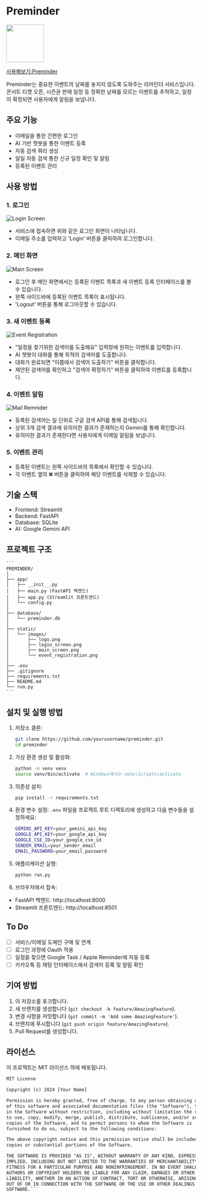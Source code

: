 # Preminder

<img src="static/images/logo_image.png" width="100" height="100">

[사용해보기:Preminder](http://222.236.129.156:8501/)

Preminder는 중요한 이벤트의 날짜를 놓치지 않도록 도와주는 리마인더 서비스입니다. 콘서트 티켓 오픈, 시즌권 판매 일정 등 정확한 날짜를 모르는 이벤트를 추적하고, 일정이 확정되면 사용자에게 알림을 보냅니다.

## 주요 기능

- 이메일을 통한 간편한 로그인
- AI 기반 챗봇을 통한 이벤트 등록
- 자동 검색 쿼리 생성
- 일일 자동 검색 통한 신규 일정 확인 및 알림
- 등록된 이벤트 관리

## 사용 방법

### 1. 로그인

![Login Screen](static/images/login_screen.png)

- 서비스에 접속하면 위와 같은 로그인 화면이 나타납니다.
- 이메일 주소를 입력하고 'Login' 버튼을 클릭하여 로그인합니다.

### 2. 메인 화면

![Main Screen](static/images/main_screen.png)

- 로그인 후 메인 화면에서는 등록된 이벤트 목록과 새 이벤트 등록 인터페이스를 볼 수 있습니다.
- 왼쪽 사이드바에 등록된 이벤트 목록이 표시됩니다.
- 'Logout' 버튼을 통해 로그아웃할 수 있습니다.

### 3. 새 이벤트 등록

![Event Registration](static/images/event_registration.png)

- "일정을 찾기위한 검색어를 도출해요" 입력창에 원하는 이벤트를 입력합니다.
- AI 챗봇이 대화를 통해 최적의 검색어를 도출합니다.
- 대화가 완료되면 "이쯤에서 검색어 도출하기" 버튼을 클릭합니다.
- 제안된 검색어를 확인하고 "검색어 확정하기" 버튼을 클릭하여 이벤트를 등록합니다.

### 4. 이벤트 알림

![Mail Remnider](static/images/mail_example.png)

- 등록된 검색어는 일 단위로 구글 검색 API를 통해 검색됩니다.
- 상위 3개 검색 결과에 유의미한 결과가 존재하는지 Gemini를 통해 확인합니다.
- 유의미한 결과가 존재한다면 사용자에게 이메일 알림을 보냅니다.

### 5. 이벤트 관리

- 등록된 이벤트는 왼쪽 사이드바의 목록에서 확인할 수 있습니다.
- 각 이벤트 옆의 ❌ 버튼을 클릭하여 해당 이벤트를 삭제할 수 있습니다.

## 기술 스택

- Frontend: Streamlit
- Backend: FastAPI
- Database: SQLite
- AI: Google Gemini API

## 프로젝트 구조
    ```
    PREMINDER/
    │
    ├── app/
    │   ├── __init__.py
    │   ├── main.py (FastAPI 백엔드)
    │   ├── app.py (Streamlit 프론트엔드)
    │   └── config.py
    │
    ├── database/
    │   └── preminder.db
    │
    ├── static/
    │   └── images/
    │       ├── logo.png
    │       ├── login_screen.png
    │       ├── main_screen.png
    │       └── event_registration.png
    │
    ├── .env
    ├── .gitignore
    ├── requirements.txt
    ├── README.md
    └── run.py
    ```

## 설치 및 실행 방법

1. 저장소 클론:
    ```bash
    git clone https://github.com/yourusername/preminder.git
    cd preminder
    ```
2. 가상 환경 생성 및 활성화:
    ```bash
    python -m venv venv
    source venv/bin/activate  # Windows에서는 venv\Scripts\activate
    ```
3. 의존성 설치:
    ```bash
    pip install -r requirements.txt
    ```
4. 환경 변수 설정: `.env` 파일을 프로젝트 루트 디렉토리에 생성하고 다음 변수들을 설정하세요:
    ```bash
    GEMINI_API_KEY=your_gemini_api_key
    GOOGLE_API_KEY=your_google_api_key
    GOOGLE_CSE_ID=your_google_cse_id
    SENDER_EMAIL=your_sender_email
    EMAIL_PASSWORD=your_email_password
    ```

5. 애플리케이션 실행:
    ```bash
    python run.py
    ```

6. 브라우저에서 접속:
- FastAPI 백엔드: http://localhost:8000
- Streamlit 프론트엔드: http://localhost:8501

## To Do

- [ ] 서비스/이메일 도메인 구매 및 연계
- [ ] 로그인 과정에 Oauth 적용
- [ ] 일정을 찾으면 Google Task / Apple Reminder에 자동 등록
- [ ] 카카오톡 등 채팅 인터페이스에서 검색어 등록 및 알림 확인

## 기여 방법

1. 이 저장소를 포크합니다.
2. 새 브랜치를 생성합니다 (`git checkout -b feature/AmazingFeature`).
3. 변경 사항을 커밋합니다 (`git commit -m 'Add some AmazingFeature'`).
4. 브랜치에 푸시합니다 (`git push origin feature/AmazingFeature`).
5. Pull Request를 생성합니다.

## 라이선스

이 프로젝트는 MIT 라이선스 하에 배포됩니다.

```txt
MIT License

Copyright (c) 2024 [Your Name]

Permission is hereby granted, free of charge, to any person obtaining a copy
of this software and associated documentation files (the "Software"), to deal
in the Software without restriction, including without limitation the rights
to use, copy, modify, merge, publish, distribute, sublicense, and/or sell
copies of the Software, and to permit persons to whom the Software is
furnished to do so, subject to the following conditions:

The above copyright notice and this permission notice shall be included in all
copies or substantial portions of the Software.

THE SOFTWARE IS PROVIDED "AS IS", WITHOUT WARRANTY OF ANY KIND, EXPRESS OR
IMPLIED, INCLUDING BUT NOT LIMITED TO THE WARRANTIES OF MERCHANTABILITY,
FITNESS FOR A PARTICULAR PURPOSE AND NONINFRINGEMENT. IN NO EVENT SHALL THE
AUTHORS OR COPYRIGHT HOLDERS BE LIABLE FOR ANY CLAIM, DAMAGES OR OTHER
LIABILITY, WHETHER IN AN ACTION OF CONTRACT, TORT OR OTHERWISE, ARISING FROM,
OUT OF OR IN CONNECTION WITH THE SOFTWARE OR THE USE OR OTHER DEALINGS IN THE
SOFTWARE.```